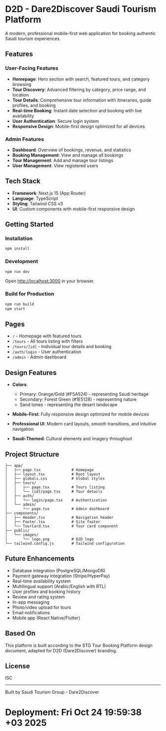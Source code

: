# D2D - Dare2Discover Saudi Tourism Platform

A modern, professional mobile-first web application for booking authentic Saudi tourism experiences.

## Features

### User-Facing Features
- **Homepage**: Hero section with search, featured tours, and category browsing
- **Tour Discovery**: Advanced filtering by category, price range, and location
- **Tour Details**: Comprehensive tour information with itineraries, guide profiles, and booking
- **Real-time Booking**: Instant date selection and booking with live availability
- **User Authentication**: Secure login system
- **Responsive Design**: Mobile-first design optimized for all devices

### Admin Features
- **Dashboard**: Overview of bookings, revenue, and statistics
- **Booking Management**: View and manage all bookings
- **Tour Management**: Add and manage tour listings
- **User Management**: View registered users

## Tech Stack

- **Framework**: Next.js 15 (App Router)
- **Language**: TypeScript
- **Styling**: Tailwind CSS v3
- **UI**: Custom components with mobile-first responsive design

## Getting Started

### Installation

```bash
npm install
```

### Development

```bash
npm run dev
```

Open [http://localhost:3000](http://localhost:3000) in your browser.

### Build for Production

```bash
npm run build
npm start
```

## Pages

- `/` - Homepage with featured tours
- `/tours` - All tours listing with filters
- `/tours/[id]` - Individual tour details and booking
- `/auth/login` - User authentication
- `/admin` - Admin dashboard

## Design Features

- **Colors**:
  - Primary: Orange/Gold (#F5A524) - representing Saudi heritage
  - Secondary: Forest Green (#1E5128) - representing nature
  - Sand tones - representing the desert landscape

- **Mobile-First**: Fully responsive design optimized for mobile devices
- **Professional UI**: Modern card layouts, smooth transitions, and intuitive navigation
- **Saudi-Themed**: Cultural elements and imagery throughout

## Project Structure

```
├── app/
│   ├── page.tsx              # Homepage
│   ├── layout.tsx            # Root layout
│   ├── globals.css           # Global styles
│   ├── tours/
│   │   ├── page.tsx          # Tours listing
│   │   └── [id]/page.tsx     # Tour details
│   ├── auth/
│   │   └── login/page.tsx    # Authentication
│   └── admin/
│       └── page.tsx          # Admin dashboard
├── components/
│   ├── Header.tsx            # Navigation header
│   ├── Footer.tsx            # Site footer
│   └── TourCard.tsx          # Tour card component
├── public/
│   └── images/
│       └── logo.png          # D2D logo
└── tailwind.config.js        # Tailwind configuration
```

## Future Enhancements

- Database integration (PostgreSQL/MongoDB)
- Payment gateway integration (Stripe/HyperPay)
- Real-time availability system
- Multilingual support (Arabic/English with RTL)
- User profiles and booking history
- Review and rating system
- In-app messaging
- Photo/video upload for tours
- Email notifications
- Mobile app (React Native/Flutter)

## Based On

This platform is built according to the STG Tour Booking Platform design document, adapted for D2D (Dare2Discover) branding.

## License

ISC

---

Built by Saudi Tourism Group - Dare2Discover
# Deployment: Fri Oct 24 19:59:38 +03 2025
